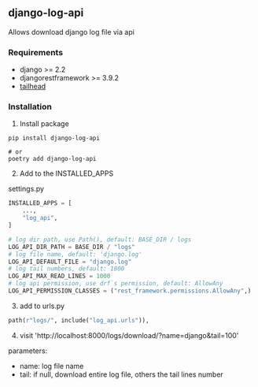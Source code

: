 ## django-log-api

Allows download django log file via api

### Requirements

- django >= 2.2 
- djangorestframework >= 3.9.2 
- [tailhead](https://github.com/GreatFruitOmsk/tailhead) 

### Installation

1. Install package

```shell
pip install django-log-api

# or
poetry add django-log-api
```

2. Add to the INSTALLED_APPS

settings.py

```python
INSTALLED_APPS = [
    ...,
    "log_api",
]

# log dir path, use Path(), default: BASE_DIR / logs
LOG_API_DIR_PATH = BASE_DIR / "logs"
# log file name, default: 'django.log'
LOG_API_DEFAULT_FILE = "django.log"
# log tail numbers, default: 1000
LOG_API_MAX_READ_LINES = 1000
# log api permission, use drf`s permission, default: AllowAny
LOG_API_PERMISSION_CLASSES = ("rest_framework.permissions.AllowAny",)
```

3. add to urls.py

```python
path(r"logs/", include("log_api.urls")),
```

4. visit 'http://localhost:8000/logs/download/?name=django&tail=100' 

parameters:
- name: log file name
- tail: if null, download entire log file, others the tail lines number